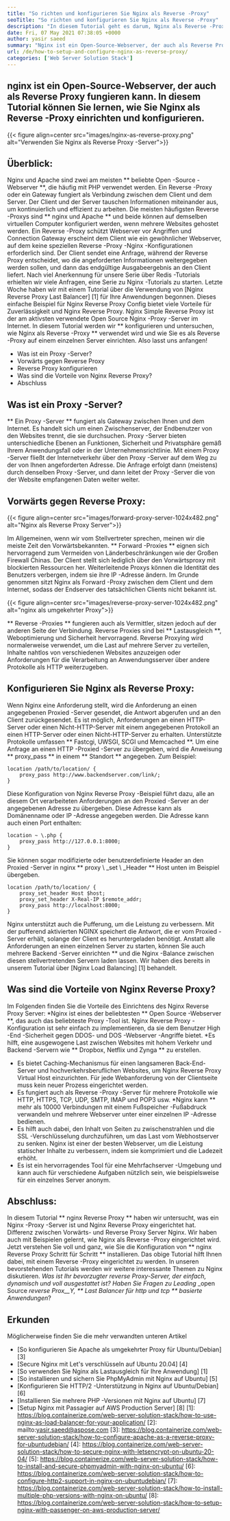 ```yaml
---
title: "So richten und konfigurieren Sie Nginx als Reverse -Proxy" 
seoTitle: "So richten und konfigurieren Sie Nginx als Reverse -Proxy" 
description: "In diesem Tutorial geht es darum, Nginx als Reverse -Proxy einzurichten und zu konfigurieren. Nginx gilt als eine der beliebtesten Open-Source Reverse-Proxy-Webserver." 
date: Fri, 07 May 2021 07:38:05 +0000
author: yasir saeed
summary: "Nginx ist ein Open-Source-Webserver, der auch als Reverse Proxy fungieren kann. In diesem Tutorial können Sie lernen, wie Sie Nginx als Reverse -Proxy einrichten und konfigurieren." 
url: /de/how-to-setup-and-configure-nginx-as-reverse-proxy/
categories: ['Web Server Solution Stack']
---
```


## nginx ist ein Open-Source-Webserver, der auch als Reverse Proxy fungieren kann. In diesem Tutorial können Sie lernen, wie Sie Nginx als Reverse -Proxy einrichten und konfigurieren.

{{< figure align=center src="images/nginx-as-reverse-proxy.png" alt="Verwenden Sie Nginx als Reverse Proxy -Server">}}


## Überblick:
Nginx und Apache sind zwei am meisten ** beliebte Open -Source -Webserver **, die häufig mit PHP verwendet werden. Ein Reverse -Proxy oder ein Gateway fungiert als Verbindung zwischen dem Client und dem Server. Der Client und der Server tauschen Informationen miteinander aus, um kontinuierlich und effizient zu arbeiten. Die meisten häufigsten Reverse -Proxys sind ** nginx und Apache ** und beide können auf demselben virtuellen Computer konfiguriert werden, wenn mehrere Websites gehostet werden. Ein Reverse -Proxy schützt Webserver vor Angriffen und Connection Gateway erscheint dem Client wie ein gewöhnlicher Webserver, auf dem keine speziellen Reverse -Proxy -Nginx -Konfigurationen erforderlich sind. Der Client sendet eine Anfrage, während der Reverse Proxy entscheidet, wo die angeforderten Informationen weitergegeben werden sollen, und dann das endgültige Ausgabeergebnis an den Client liefert.
Nach viel Anerkennung für unsere Serie über Redis -Tutorials erhielten wir viele Anfragen, eine Serie zu Nginx -Tutorials zu starten. Letzte Woche haben wir mit einem Tutorial über die Verwendung von [Nginx Reverse Proxy Last Balancer] [1] für Ihre Anwendungen begonnen. Dieses einfache Beispiel für Nginx Reverse Proxy Config bietet viele Vorteile für Zuverlässigkeit und Nginx Reverse Proxy. Nginx Simple Reverse Proxy ist der am aktivsten verwendete Open Source Nginx -Proxy -Server im Internet. In diesem Tutorial werden wir ** konfigurieren und untersuchen, wie Nginx als Reverse -Proxy ** verwendet wird und wie Sie es als Reverse -Proxy auf einem einzelnen Server einrichten. Also lasst uns anfangen!
  * Was ist ein Proxy -Server?
  * Vorwärts gegen Reverse Proxy
  * Reverse Proxy konfigurieren
  * Was sind die Vorteile von Nginx Reverse Proxy?
  * Abschluss

## Was ist ein Proxy -Server?
** Ein Proxy -Server ** fungiert als Gateway zwischen Ihnen und dem Internet. Es handelt sich um einen Zwischenserver, der Endbenutzer von den Websites trennt, die sie durchsuchen. Proxy -Server bieten unterschiedliche Ebenen an Funktionen, Sicherheit und Privatsphäre gemäß Ihrem Anwendungsfall oder in der Unternehmensrichtlinie.
Mit einem Proxy -Server fließt der Internetverkehr über den Proxy -Server auf dem Weg zu der von Ihnen angeforderten Adresse. Die Anfrage erfolgt dann (meistens) durch denselben Proxy -Server, und dann leitet der Proxy -Server die von der Website empfangenen Daten weiter weiter.

## Vorwärts gegen Reverse Proxy:

{{< figure align=center src="images/forward-proxy-server-1024x482.png" alt="Nginx als Reverse Proxy Server">}}

Im Allgemeinen, wenn wir vom Stellvertreter sprechen, meinen wir die meiste Zeit den Vorwärtsbekannten. ** Forward -Proxies ** eignen sich hervorragend zum Vermeiden von Länderbeschränkungen wie der Großen Firewall Chinas. Der Client stellt sich lediglich über den Vorwärtsproxy mit blockierten Ressourcen her. Weiterleitende Proxys können die Identität des Benutzers verbergen, indem sie ihre IP -Adresse ändern. Im Grunde genommen sitzt Nginx als Forward -Proxy zwischen dem Client und dem Internet, sodass der Endserver des tatsächlichen Clients nicht bekannt ist.

{{< figure align=center src="images/reverse-proxy-server-1024x482.png" alt="nginx als umgekehrter Proxy">}}

** Reverse -Proxies ** fungieren auch als Vermittler, sitzen jedoch auf der anderen Seite der Verbindung. Reverse Proxies sind bei ** Lastausgleich **, Weboptimierung und Sicherheit hervorragend. Reverse Proxying wird normalerweise verwendet, um die Last auf mehrere Server zu verteilen, Inhalte nahtlos von verschiedenen Websites anzuzeigen oder Anforderungen für die Verarbeitung an Anwendungsserver über andere Protokolle als HTTP weiterzugeben.

## Konfigurieren Sie Nginx als Reverse Proxy:
Wenn Nginx eine Anforderung stellt, wird die Anforderung an einen angegebenen Proxied -Server gesendet, die Antwort abgerufen und an den Client zurückgesendet. Es ist möglich, Anforderungen an einen HTTP-Server oder einen Nicht-HTTP-Server mit einem angegebenen Protokoll an einen HTTP-Server oder einen Nicht-HTTP-Server zu erhalten. Unterstützte Protokolle umfassen ** Fastcgi, UWSGI, SCGI und Memcached **.
Um eine Anfrage an einen HTTP -Proxied -Server zu übergeben, wird die Anweisung ** proxy_pass ** in einem ** Standort ** angegeben. Zum Beispiel:
```
location /path/to/location/ {
    proxy_pass http://www.backendserver.com/link/;
}
```
Diese Konfiguration von Nginx Reverse Proxy -Beispiel führt dazu, alle an diesem Ort verarbeiteten Anforderungen an den Proxied -Server an der angegebenen Adresse zu übergeben. Diese Adresse kann als Domänenname oder IP -Adresse angegeben werden. Die Adresse kann auch einen Port enthalten:
```
location ~ \.php {
    proxy_pass http://127.0.0.1:8000;
}
```
Sie können sogar modifizierte oder benutzerdefinierte Header an den Proxied -Server in nginx ** proxy \ _set \ _Header ** Host unten im Beispiel übergeben.
```
location /path/to/location/ {
    proxy_set_header Host $host;
    proxy_set_header X-Real-IP $remote_addr;
    proxy_pass http://localhost:8000;
}
```
Nginx unterstützt auch die Pufferung, um die Leistung zu verbessern. Mit der pufferend aktivierten NGINX speichert die Antwort, die er vom Proxied -Server erhält, solange der Client es heruntergeladen benötigt.
Anstatt alle Anforderungen an einen einzelnen Server zu starten, können Sie auch mehrere Backend -Server einrichten ** und die Nginx -Balance zwischen diesen stellvertretenden Servern laden lassen. Wir haben dies bereits in unserem Tutorial über [Nginx Load Balancing] [1] behandelt.

## Was sind die Vorteile von Nginx Reverse Proxy?
Im Folgenden finden Sie die Vorteile des Einrichtens des Nginx Reverse Proxy Server:
  *Nginx ist eines der beliebtesten ** Open Source -Webserver **, das auch das beliebteste Proxy -Tool ist. Nginx Reverse Proxy -Konfiguration ist sehr einfach zu implementieren, da sie dem Benutzer High -End -Sicherheit gegen DDOS- und DOS -Webserver -Angriffe bietet.
  *Es hilft, eine ausgewogene Last zwischen Websites mit hohem Verkehr und Backend -Servern wie ** Dropbox, Netflix und Zynga ** zu erstellen.
  * Es bietet Caching-Mechanismus für einen langsameren Back-End-Server und hochverkehrsberuflichen Websites, um Nginx Reverse Proxy Virtual Host einzurichten. Für jede Webanforderung von der Clientseite muss kein neuer Prozess eingerichtet werden.
  * Es fungiert auch als Reverse -Proxy -Server für mehrere Protokolle wie HTTP, HTTPS, TCP, UDP, SMTP, IMAP und POP3 usw.
  *Nginx kann ** mehr als 10000 Verbindungen mit einem Fußspeicher -Fußabdruck verwandeln und mehrere Webserver unter einer einzelnen IP -Adresse bedienen.
  * Es hilft auch dabei, den Inhalt von Seiten zu zwischenstrahlen und die SSL -Verschlüsselung durchzuführen, um das Last vom Webhostserver zu senken. Nginx ist einer der besten Webserver, um die Leistung statischer Inhalte zu verbessern, indem sie komprimiert und die Ladezeit erhöht.
  * Es ist ein hervorragendes Tool für eine Mehrfachserver -Umgebung und kann auch für verschiedene Aufgaben nützlich sein, wie beispielsweise für ein einzelnes Server anonym.

## Abschluss:
In diesem Tutorial ** nginx Reverse Proxy ** haben wir untersucht, was ein Nginx -Proxy -Server ist und Nginx Reverse Proxy eingerichtet hat. Differenz zwischen Vorwärts- und Reverse Proxy Server Nginx. Wir haben auch mit Beispielen gelernt, wie Nginx als Reverse -Proxy eingerichtet wird. Jetzt verstehen Sie voll und ganz, wie Sie die Konfiguration von ** nginx Reverse Proxy Schritt für Schritt ** installieren. Das obige Tutorial hilft Ihnen dabei, mit einem Reverse -Proxy eingerichtet zu werden. In unseren bevorstehenden Tutorials werden wir weitere interessante Themen zu Nginx diskutieren.
_Was ist Ihr bevorzugter _reverse Proxy_-Server, der einfach, dynamisch und voll ausgestattet ist? Haben Sie Fragen zu Leading_ _open Source _reverse Prox__Y, ** Last Balancer für http und tcp ** basierte Anwendungen_?

## Erkunden
Möglicherweise finden Sie die mehr verwandten unteren Artikel
  * [So konfigurieren Sie Apache als umgekehrter Proxy für Ubuntu/Debian] [3]
  * [Secure Nginx mit Let's verschlüsseln auf Ubuntu 20.04] [4]
  * [So verwenden Sie Nginx als Lastausgleich für Ihre Anwendung] [1]
  * [So installieren und sichern Sie PhpMyAdmin mit Nginx auf Ubuntu] [5]
  * [Konfigurieren Sie HTTP/2 -Unterstützung in Nginx auf Ubuntu/Debian] [6]
  * [Installieren Sie mehrere PHP -Versionen mit Nginx auf Ubuntu] [7]
  * [Setup Nginx mit Passagier auf AWS Production Server] [8]
[1]: https://blog.containerize.com/web-server-solution-stack/how-to-use-nginx-as-load-balancer-for-your-application/
[2]: mailto:yasir.saeed@aspose.com
[3]: https://blog.containerize.com/web-server-solution-stack/how-to-configure-apache-as-a-reverse-proxy-for-ubuntudebian/
[4]: https://blog.containerize.com/web-server-solution-stack/how-to-secure-nginx-with-letsencrypt-on-ubuntu-20-04/
[5]: https://blog.containerize.com/web-server-solution-stack/how-to-install-and-secure-phpmyadmin-with-nginx-on-ubuntu/
[6]: https://blog.containerize.com/web-server-solution-stack/how-to-configure-http2-support-in-nginx-on-ubuntudebian/
[7]: https://blog.containerize.com/web-server-solution-stack/how-to-install-multiple-php-versions-with-nginx-on-ubuntu/
[8]: https://blog.containerize.com/web-server-solution-stack/how-to-setup-nginx-with-passenger-on-aws-production-server/
